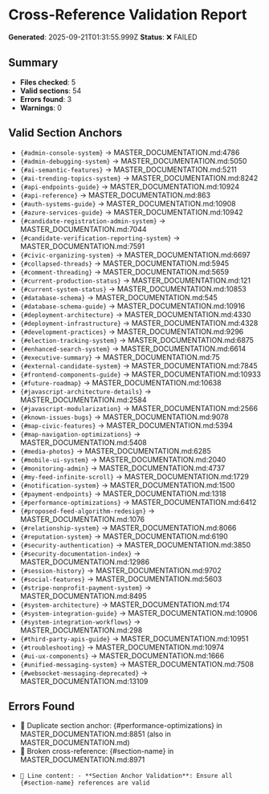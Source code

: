 # Cross-Reference Validation Report

**Generated**: 2025-09-21T01:31:55.999Z
**Status**: ❌ FAILED

## Summary

- **Files checked**: 5
- **Valid sections**: 54
- **Errors found**: 3
- **Warnings**: 0

## Valid Section Anchors

- `{#admin-console-system}` → MASTER_DOCUMENTATION.md:4786
- `{#admin-debugging-system}` → MASTER_DOCUMENTATION.md:5050
- `{#ai-semantic-features}` → MASTER_DOCUMENTATION.md:5211
- `{#ai-trending-topics-system}` → MASTER_DOCUMENTATION.md:8242
- `{#api-endpoints-guide}` → MASTER_DOCUMENTATION.md:10924
- `{#api-reference}` → MASTER_DOCUMENTATION.md:863
- `{#auth-systems-guide}` → MASTER_DOCUMENTATION.md:10908
- `{#azure-services-guide}` → MASTER_DOCUMENTATION.md:10942
- `{#candidate-registration-admin-system}` → MASTER_DOCUMENTATION.md:7044
- `{#candidate-verification-reporting-system}` → MASTER_DOCUMENTATION.md:7591
- `{#civic-organizing-system}` → MASTER_DOCUMENTATION.md:6697
- `{#collapsed-threads}` → MASTER_DOCUMENTATION.md:5945
- `{#comment-threading}` → MASTER_DOCUMENTATION.md:5659
- `{#current-production-status}` → MASTER_DOCUMENTATION.md:121
- `{#current-system-status}` → MASTER_DOCUMENTATION.md:10853
- `{#database-schema}` → MASTER_DOCUMENTATION.md:545
- `{#database-schema-guide}` → MASTER_DOCUMENTATION.md:10916
- `{#deployment-architecture}` → MASTER_DOCUMENTATION.md:4330
- `{#deployment-infrastructure}` → MASTER_DOCUMENTATION.md:4328
- `{#development-practices}` → MASTER_DOCUMENTATION.md:9296
- `{#election-tracking-system}` → MASTER_DOCUMENTATION.md:6875
- `{#enhanced-search-system}` → MASTER_DOCUMENTATION.md:6614
- `{#executive-summary}` → MASTER_DOCUMENTATION.md:75
- `{#external-candidate-system}` → MASTER_DOCUMENTATION.md:7845
- `{#frontend-components-guide}` → MASTER_DOCUMENTATION.md:10933
- `{#future-roadmap}` → MASTER_DOCUMENTATION.md:10638
- `{#javascript-architecture-details}` → MASTER_DOCUMENTATION.md:2584
- `{#javascript-modularization}` → MASTER_DOCUMENTATION.md:2566
- `{#known-issues-bugs}` → MASTER_DOCUMENTATION.md:9078
- `{#map-civic-features}` → MASTER_DOCUMENTATION.md:5394
- `{#map-navigation-optimizations}` → MASTER_DOCUMENTATION.md:5408
- `{#media-photos}` → MASTER_DOCUMENTATION.md:6285
- `{#mobile-ui-system}` → MASTER_DOCUMENTATION.md:2040
- `{#monitoring-admin}` → MASTER_DOCUMENTATION.md:4737
- `{#my-feed-infinite-scroll}` → MASTER_DOCUMENTATION.md:1729
- `{#notification-system}` → MASTER_DOCUMENTATION.md:1500
- `{#payment-endpoints}` → MASTER_DOCUMENTATION.md:1318
- `{#performance-optimizations}` → MASTER_DOCUMENTATION.md:6412
- `{#proposed-feed-algorithm-redesign}` → MASTER_DOCUMENTATION.md:1076
- `{#relationship-system}` → MASTER_DOCUMENTATION.md:8066
- `{#reputation-system}` → MASTER_DOCUMENTATION.md:6190
- `{#security-authentication}` → MASTER_DOCUMENTATION.md:3850
- `{#security-documentation-index}` → MASTER_DOCUMENTATION.md:12986
- `{#session-history}` → MASTER_DOCUMENTATION.md:9702
- `{#social-features}` → MASTER_DOCUMENTATION.md:5603
- `{#stripe-nonprofit-payment-system}` → MASTER_DOCUMENTATION.md:8495
- `{#system-architecture}` → MASTER_DOCUMENTATION.md:174
- `{#system-integration-guide}` → MASTER_DOCUMENTATION.md:10906
- `{#system-integration-workflows}` → MASTER_DOCUMENTATION.md:298
- `{#third-party-apis-guide}` → MASTER_DOCUMENTATION.md:10951
- `{#troubleshooting}` → MASTER_DOCUMENTATION.md:10974
- `{#ui-ux-components}` → MASTER_DOCUMENTATION.md:1666
- `{#unified-messaging-system}` → MASTER_DOCUMENTATION.md:7508
- `{#websocket-messaging-deprecated}` → MASTER_DOCUMENTATION.md:13109

## Errors Found

- 🔴 Duplicate section anchor: {#performance-optimizations} in MASTER_DOCUMENTATION.md:8851 (also in MASTER_DOCUMENTATION.md)
- 🔴 Broken cross-reference: {#section-name} in MASTER_DOCUMENTATION.md:8971
-     📝 Line content: - **Section Anchor Validation**: Ensure all {#section-name} references are valid
